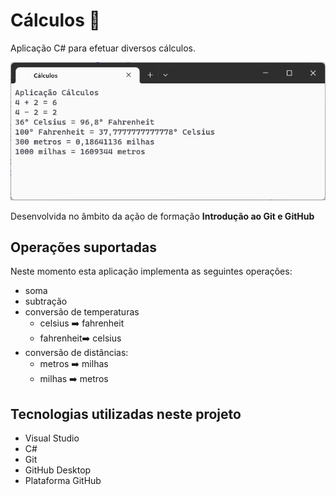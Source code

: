 # Cálculos :1234:

 Aplicação C# para efetuar diversos cálculos.

![Aplicação Cálculos](aplicacao-calculos.png)


 Desenvolvida no âmbito da ação de formação **Introdução ao Git e GitHub**

## Operações suportadas

Neste momento esta aplicação implementa as seguintes operações:
- soma
- subtração
- conversão de temperaturas
	- celsius :arrow_right: fahrenheit
	- fahrenheit:arrow_right: celsius
- conversão de distâncias:
	- metros :arrow_right: milhas
	- milhas :arrow_right: metros

## Tecnologias utilizadas neste projeto

- Visual Studio
- C#
- Git
- GitHub Desktop
- Plataforma GitHub

